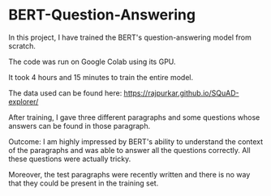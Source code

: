 # BERT-Question-Answering

In this project, I have trained the BERT's question-answering model from scratch.

The code was run on Google Colab using its GPU.

It took 4 hours and 15 minutes to train the entire model.

The data used can be found here: https://rajpurkar.github.io/SQuAD-explorer/

After training, I gave three different paragraphs and some questions whose answers can be found in those paragraph.

Outcome: I am highly impressed by BERT's ability to understand the context of the paragraphs and was able to answer all the questions correctly. All these questions were actually tricky.

Moreover, the test paragraphs were recently written and there is no way that they could be present in the training set.
